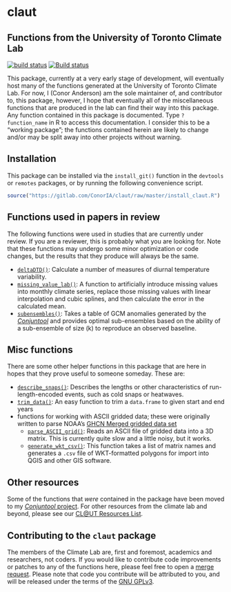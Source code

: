 claut
================

## Functions from the University of Toronto Climate Lab

[![build
status](https://gitlab.com/ConorIA/claut/badges/master/build.svg)](https://gitlab.com/ConorIA/claut/commits/master)
[![Build
status](https://ci.appveyor.com/api/projects/status/kioqnwa6xqs1f4j5?svg=true)](https://ci.appveyor.com/project/ConorIA/claut)

This package, currently at a very early stage of development, will
eventually host many of the functions generated at the University of
Toronto Climate Lab. For now, I (Conor Anderson) am the sole maintainer
of, and contributor to, this package, however, I hope that eventually
all of the miscellaneous functions that are produced in the lab can find
their way into this package. Any function contained in this package is
documented. Type `?function_name` in R to access this documentation. I
consider this to be a “working package”; the functions contained herein
are likely to change and/or may be split away into other projects
without warning.

## Installation

This package can be installed via the `install_git()` function in the
`devtools` or `remotes` packages, or by running the following
convenience script.

``` r
source("https://gitlab.com/ConorIA/claut/raw/master/install_claut.R")
```

## Functions used in papers in review

The following functions were used in studies that are currently under
review. If you are a reviewer, this is probably what you are looking
for. Note that these functions may undergo some minor optimization or
code changes, but the results that they produce will always be the
    same.

  - [`deltaDTD()`](https://gitlab.com/ConorIA/claut/blob/master/R/deltaDTD.R):
    Calculate a number of measures of diurnal temperature
    variability.
  - [`missing_value_lab()`](https://gitlab.com/ConorIA/claut/blob/master/R/missing_value_lab.R):
    A function to artificially introduce missing values into monthly
    climate series, replace those missing values with linear
    interpolation and cubic splines, and then calculate the error in the
    calculated
    mean.
  - [`subensembles()`](https://gitlab.com/ConorIA/claut/blob/master/R/missing_value_lab.R):
    Takes a table of GCM anomalies generated by the
    [*Conjuntool*](https://gitlab.com/ConorIA/conjuntool) and provides
    optimal sub-ensembles based on the ability of a sub-ensemble of size
    \(k\) to reproduce an observed baseline.

## Misc functions

There are some other helper functions in this package that are here in
hopes that they prove useful to someone someday. These
    are:

  - [`describe_snaps()`](https://gitlab.com/ConorIA/claut/blob/master/R/describe_snaps.R):
    Describes the lengths or other characteristics of run-length-encoded
    events, such as cold snaps or
    heatwaves.
  - [`trim_data()`](https://gitlab.com/ConorIA/claut/blob/master/R/trimData.R):
    An easy function to trim a `data.frame` to given start and end years
  - functions for working with ASCII gridded data; these were originally
    written to parse NOAA’s [GHCN Merged gridded data
    set](https://www.ncdc.noaa.gov/temp-and-precip/ghcn-gridded-products/)
      - [`parse_ASCII_grid()`](https://gitlab.com/ConorIA/claut/blob/master/R/parse_ASCII_grid.R):
        Reads an ASCII file of gridded data into a 3D matrix. This is
        currently quite slow and a little noisy, but it
        works.
      - [`generate_wkt_csv()`](https://gitlab.com/ConorIA/claut/blob/master/R/generate_wkt_csv.R):
        This function takes a list of matrix names and generates a
        `.csv` file of WKT-formatted polygons for import into QGIS and
        other GIS software.

## Other resources

Some of the functions that *were* contained in the package have been
moved to my [*Conjuntool*
project](https://gitlab.com/ConorIA/conjuntool). For other resources
from the climate lab and beyond, please see our [CL@UT Resources
List](https://gitlab.com/ConorIA/claut-resources).

## Contributing to the `claut` package

The members of the Climate Lab are, first and foremost, academics and
researchers, not coders. If you would like to contribute code
improvements or patches to any of the functions here, please feel free
to open a [merge
request](https://gitlab.com/ConorIA/claut/merge_requests). Please note
that code you contribute will be attributed to you, and will be released
under the terms of the [GNU
GPLv3](https://gitlab.com/ConorIA/claut/blob/master/LICENSE.md).
